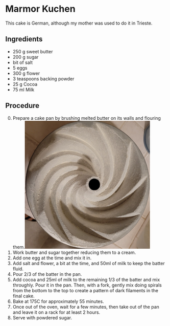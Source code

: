 # Marmor Kuchen

This cake is German, although my mother was used to do it in Trieste.

## Ingredients

- 250 g  sweet butter
- 200 g  sugar
- bit of salt
- 5      eggs
- 300 g  flower
- 3 teaspoons backing powder
- 25  g  Cocoa
- 75  ml Milk

## Procedure

0. Prepare a cake pan by brushing melted butter on its walls and flouring them.<img src="./images/flouredPan.jpg" height=400 alt="Floured pan">
1. Work butter and sugar together reducing them to a cream.
3. Add one egg at the time and mix it in.
4. Add salt and flower, a bit at the time, and 50ml of milk to keep the batter fluid.
5. Pour 2/3 of the batter in the pan.
6. Add cocoa and 25ml of milk to the remaining 1/3 of the batter and mix throughly. Pour it in the pan. Then, with a fork, gently mix doing spirals from the bottom to the top to create a pattern of dark filaments in the final cake.
7. Bake at 175C for approximately 55 minutes.
8. Once out of the oven, wait for a few minutes, then take out of the pan and leave it on a rack for at least 2 hours.
9. Serve with powdered sugar.
